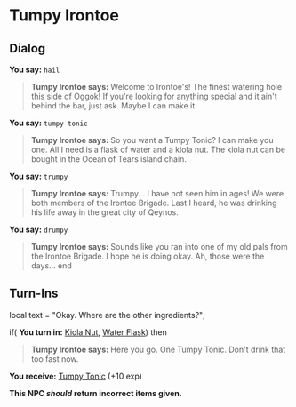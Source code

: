 # Tumpy Irontoe
## Dialog

**You say:** `hail`



>**Tumpy Irontoe says:** Welcome to Irontoe's! The finest watering hole this side of Oggok! If you're looking for anything special and it ain't behind the bar, just ask. Maybe I can make it.

**You say:** `tumpy tonic`



>**Tumpy Irontoe says:** So you want a Tumpy Tonic? I can make you one. All I need is a flask of water and a kiola nut. The kiola nut can be bought in the Ocean of Tears island chain.

**You say:** `trumpy`



>**Tumpy Irontoe says:** Trumpy...  I have not seen him in ages!  We were both members of the Irontoe Brigade.  Last I heard, he was drinking his life away in the great city of Qeynos.

**You say:** `drumpy`



>**Tumpy Irontoe says:** Sounds like you ran into one of my old pals from the Irontoe Brigade. I hope he is doing okay. Ah, those were the days...
end

## Turn-Ins



local text = "Okay. Where are the other ingredients?";



if( **You turn in:** [Kiola Nut](/item/13340), [Water Flask](/item/13006)) then 


>**Tumpy Irontoe says:** Here you go. One Tumpy Tonic. Don't drink that too fast now.


 **You receive:**  [Tumpy Tonic](/item/12114) (+10 exp)

**This NPC *should* return incorrect items given.**
